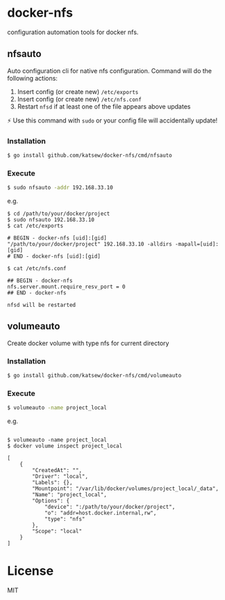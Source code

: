 # docker-nfs

configuration automation tools for docker nfs.

## nfsauto

Auto configuration cli for native nfs configuration.
Command will do the following actions:

1. Insert config (or create new) `/etc/exports`
2. Insert config (or create new) `/etc/nfs.conf`
3. Restart `nfsd` if at least one of the file appears above updates

:zap: Use this command with `sudo` or your config file will accidentally update!

### Installation

```bash
$ go install github.com/katsew/docker-nfs/cmd/nfsauto
```

### Execute

```bash
$ sudo nfsauto -addr 192.168.33.10
```

e.g.

```
$ cd /path/to/your/docker/project
$ sudo nfsauto 192.168.33.10
$ cat /etc/exports

# BEGIN - docker-nfs [uid]:[gid]
"/path/to/your/docker/project" 192.168.33.10 -alldirs -mapall=[uid]:[gid]
# END - docker-nfs [uid]:[gid]

$ cat /etc/nfs.conf

## BEGIN - docker-nfs
nfs.server.mount.require_resv_port = 0
## END - docker-nfs

nfsd will be restarted

```

## volumeauto

Create docker volume with type nfs for current directory

### Installation

```bash
$ go install github.com/katsew/docker-nfs/cmd/volumeauto
```

### Execute

```bash
$ volumeauto -name project_local
```

e.g.

```

$ volumeauto -name project_local
$ docker volume inspect project_local

[
    {
        "CreatedAt": "",
        "Driver": "local",
        "Labels": {},
        "Mountpoint": "/var/lib/docker/volumes/project_local/_data",
        "Name": "project_local",
        "Options": {
            "device": ":/path/to/your/docker/project",
            "o": "addr=host.docker.internal,rw",
            "type": "nfs"
        },
        "Scope": "local"
    }
]
```

# License

MIT
